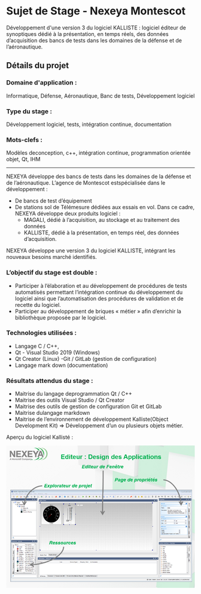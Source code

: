 # Sujet de Stage - Nexeya Montescot  

Développement d'une version 3 du logiciel KALLISTE : logiciel éditeur de synoptiques dédié à la présentation, en temps réels, des données d’acquisition des bancs de tests dans les domaines de la défense et de l’aéronautique.  


## Détails du projet  

### Domaine d'application :  
Informatique, Défense, Aéronautique, Banc de tests, Développement logiciel  
### Type du stage : 
Développement logiciel, tests, intégration continue, documentation  
### Mots-clefs :
Modèles deconception, c++, intégration continue, programmation orientée objet, Qt, IHM  

---

NEXEYA développe des bancs de tests dans les domaines de la défense et de l’aéronautique. L’agence de Montescot estspécialisée dans le développement : 
- De bancs de test d’équipement
- De stations sol de Télémesure dédiées aux essais en vol. Dans ce cadre, NEXEYA développe deux produits logiciel : 
  - MAGALI, dédié à l’acquisition, au stockage et au traitement des données 
  - KALLISTE, dédié à la présentation, en temps réel, des données d’acquisition.  

NEXEYA développe une version 3 du logiciel KALLISTE, intégrant les nouveaux besoins marché identifiés. 

### L’objectif du stage est double :  
- Participer à l’élaboration et au développement de procédures de tests automatisés permettant l’intégration continue du développement du logiciel ainsi que l’automatisation des procédures de validation et de recette du logiciel.
- Participer au développement de briques « métier » afin d’enrichir la bibliothèque proposée par le logiciel.  

### Technologies utilisées :  
- Langage C / C++, 
- Qt - Visual Studio 2019 (Windows)
- Qt Creator (Linux) -Git / GitLab (gestion de configuration) 
- Langage mark down (documentation)

### Résultats attendus du stage :   
- Maitrise du langage deprogrammation Qt / C++ 
- Maitrise des outils Visual Studio / Qt Creator 
- Maitrise des outils de gestion de configuration Git et GitLab 
- Maitrise dulangage markdown 
- Maitrise de l’environnement de développement Kalliste(Object Development Kit) => Développement d’un ou plusieurs objets métier.  

Aperçu du logiciel Kallisté :  

![Aperçu du logiciel KALLISTE](https://github.com/alibertangelo/suivi-stage-INFO4/blob/main/images/Capture%20d%E2%80%99%C3%A9cran%202021-05-18%20160519.png)
